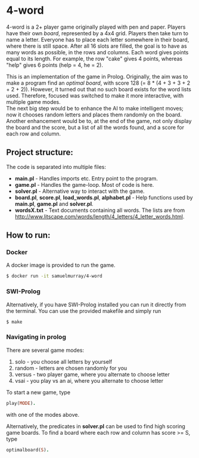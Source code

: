 # 4-word

4-word is a 2+ player game originally played with pen and paper. Players have their own _board_, represented by a 4x4 grid. Players then take turn to name a letter. Everyone has to place each letter somewhere in their board, where there is still space. After all 16 slots are filled, the goal is to have as many words as possible, in the rows and columns. Each word gives points equal to its length. For example, the row "cake" gives 4 points, whereas "help" gives 6 points (help = 4, he = 2).  

This is an implementation of the game in Prolog. Originally, the aim was to make a program find an _optimal board_, with score 128 (= 8 * (4 + 3 + 3 + 2 + 2 + 2)). However, it turned out that no such board exists for the word lists used. Therefore, focused was switched to make it more interactive, with multiple game modes.  
The next big step would be to enhance the AI to make intelligent moves; now it chooses random letters and places them randomly on the board.  
Another enhancement would be to, at the end of the game, not only display the board and the score, but a list of all the words found, and a score for each row and column.

## Project structure:

The code is separated into multiple files:
* **main.pl** - Handles imports etc. Entry point to the program.
* **game.pl** - Handles the game-loop. Most of code is here.
* **solver.pl** - Alternative way to interact with the game.
* **board.pl**, **score.pl**, **load_words.pl**, **alphabet.pl** - Help functions used by **main.pl**, **game.pl** and **solver.pl**.
* **wordsX.txt** - Text documents containing all words. The lists are from http://www.litscape.com/words/length/4_letters/4_letter_words.html.

## How to run:

### Docker
A docker image is provided to run the game. 
```bash
$ docker run -it samuelmurray/4-word
```

### SWI-Prolog
Alternatively, if you have SWI-Prolog installed you can run it directly from the terminal. You can use the provided makefile and simply run
```bash
$ make
```

### Navigating in prolog
There are several game modes:
1. solo - you choose all letters by yourself
1. random - letters are chosen randomly for you
1. versus - two player game, where you alternate to choose letter
1. vsai - you play vs an ai, where you alternate to choose letter

To start a new game, type 
```prolog
play(MODE).
```
with one of the modes above.

Alternatively, the predicates in **solver.pl** can be used to find high scoring game boards. To find a board where each row and column has score >= S, type
```prolog
optimalboard(S).
```
